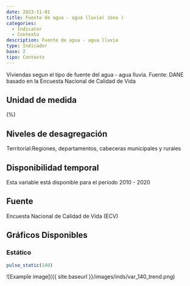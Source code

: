```yaml
---
date: 2023-11-01
title: Fuente de agua - agua lluvia( zona )
categories:
  - Indicator
  - Contexto
description: Fuente de agua - agua lluvia
type: Indicador
base: 2
tipo: Contexto
--- 
```


Viviendas segun el tipo de fuente del agua - agua lluvia.
Fuente: DANE basado en la Encuesta Nacional de Calidad de Vida

## Unidad de medida
(%)

## Niveles de desagregación
Territorial:Regiones, departamentos, cabeceras municipales y rurales

## Disponibilidad temporal
Esta variable está disponible para el periodo 2010 - 2020

## Fuente
Encuesta Nacional de Calidad de Vida (ECV)

## Gráficos Disponibles

### Estático

``` R
pulso_static(140)
```

![Example image]({{ site.baseurl }}/images/inds/var_140_trend.png)